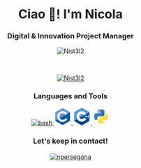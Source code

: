 <h1 align="center">Ciao 👋! I'm Nicola</h1>
<h3 align="center">Digital & Innovation Project Manager</h3>
<p align="center"> <img src="https://komarev.com/ghpvc/?username=Nist3l2&label=Profile%20views&color=0e75b6&style=flat" alt="Nist3l2" /> </p>

<br />

<p align="center"><a href="https://github.com/ryo-ma/github-profile-trophy"><img src="https://github-profile-trophy.vercel.app/?username=Nist3l2&theme=onedark&title=Stars,Repositories,Commits,Issues&column=4" alt="Nist3l2" /></a> </p>

<h3 align="center">Languages and Tools</h3>
<p align="center"> <a href="https://www.gnu.org/software/bash/" target="_blank" rel="noreferrer"> <img src="https://www.vectorlogo.zone/logos/gnu_bash/gnu_bash-icon.svg" alt="bash" width="40" height="40"/> </a> <a href="https://www.cprogramming.com/" target="_blank" rel="noreferrer"> <img src="https://raw.githubusercontent.com/devicons/devicon/master/icons/c/c-original.svg" alt="c" width="40" height="40"/> </a> <a href="https://www.w3schools.com/cpp/" target="_blank" rel="noreferrer"> <img src="https://raw.githubusercontent.com/devicons/devicon/master/icons/cplusplus/cplusplus-original.svg" alt="cplusplus" width="40" height="40"/> </a> <a href="https://www.python.org" target="_blank" rel="noreferrer"> <img src="https://raw.githubusercontent.com/devicons/devicon/master/icons/python/python-original.svg" alt="python" width="40" height="40"/> </a> </p>

<h3 align="center">Let's keep in contact!</h3>
<p align="center">
<a href="https://www.linkedin.com/in/npersegona/" target="blank"><img align="center" src="https://raw.githubusercontent.com/rahuldkjain/github-profile-readme-generator/master/src/images/icons/Social/linked-in-alt.svg" alt="npersegona" height="30" width="40" /></a>
</p>

<br />
